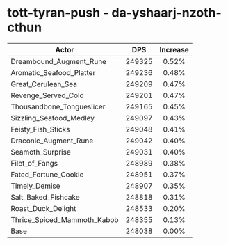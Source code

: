 # tott-tyran-push - da-yshaarj-nzoth-cthun
| Actor | DPS | Increase |
|---|:---:|:---:|
|Dreambound_Augment_Rune|249325|0.52%|
|Aromatic_Seafood_Platter|249236|0.48%|
|Great_Cerulean_Sea|249209|0.47%|
|Revenge_Served_Cold|249201|0.47%|
|Thousandbone_Tongueslicer|249165|0.45%|
|Sizzling_Seafood_Medley|249097|0.43%|
|Feisty_Fish_Sticks|249048|0.41%|
|Draconic_Augment_Rune|249042|0.40%|
|Seamoth_Surprise|249031|0.40%|
|Filet_of_Fangs|248989|0.38%|
|Fated_Fortune_Cookie|248951|0.37%|
|Timely_Demise|248907|0.35%|
|Salt_Baked_Fishcake|248818|0.31%|
|Roast_Duck_Delight|248533|0.20%|
|Thrice_Spiced_Mammoth_Kabob|248355|0.13%|
|Base|248038|0.00%|
